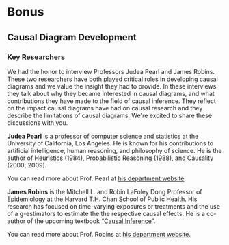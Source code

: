 # Bonus

## Causal Diagram Development

### Key Researchers

We had the honor to interview Professors Judea Pearl and James Robins. These
two researchers have both played critical roles in developing causal diagrams
and we value the insight they had to provide. In these interviews they talk
about why they became interested in causal diagrams, and what contributions
they have made to the field of causal inference. They reflect on the impact
causal diagrams have had on causal research and they describe the limitations
of causal diagrams.  We're excited to share these discussions with you.

**Judea Pearl** is a professor of computer science and statistics at the
University of California, Los Angeles. He is known for his contributions to
artificial intelligence, human reasoning, and philosophy of science. He is the
author of Heuristics (1984), Probabilistic Reasoning (1988), and Causality
(2000; 2009).

You can read more about Prof. Pearl at [his department website](http://bayes.cs.ucla.edu/jp_home.html).

**James Robins** is the Mitchell L. and Robin LaFoley Dong Professor of
Epidemiology at the Harvard T.H. Chan School of Public Health. His research has
focused on time-varying exposures or treatments and the use of a g-estimators
to estimate the the respective causal effects. He is a co-author of the
upcoming textbook “[Causal Inference](https://www.hsph.harvard.edu/miguel-hernan/causal-inference-book/)”.

You can read more about Prof. Robins at [his department website](https://www.hsph.harvard.edu/james-robins/).
